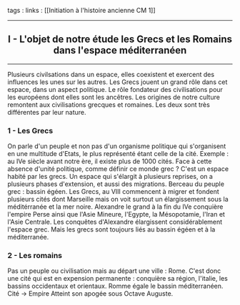 tags : 
links : [[Initiation à l'histoire ancienne CM 1]]

****

<h2 style="text-align: center;"> I - L'objet de notre étude  les Grecs et les Romains dans l'espace méditerranéen </h2>

****

Plusieurs civilsations dans un espace, elles coexistent et exercent des influences les unes sur les autres. Les Grecs jouent un grand rôle dans cet espace, dans un aspect politique. Le rôle fondateur des civilisations pour les européens dont elles sont les ancêtres. Les origines de notre culture remontent aux civilisations grecques et romaines. Les deux sont très différentes par leur nature. 

### 1 - Les Grecs

On parle d'un peuple et non pas d'un organisme politique qui s'organisent en une multitude d'Etats, le plus représenté étant celle de la cité. 
Exemple : au IVe siècle avant notre ère, il existe plus de 1000 cités. Face à cette absence d'unité politique, comme définir ce monde grec ? C'est un espace habité par les grecs. Un espace qui s'élargit à plusieurs reprises, on a plusieurs phases d'extension, et aussi des migrations. 
Berceau du peuple grec : bassin égéen. 
Les Grecs, au VIII commencent à migrer et fondent plusieurs cités dont Marseille mais on voit surtout un élargissement sous la méditérranée et la mer noire. 
Alexandre le grand à la fin du IVe conquière l'empire Perse ainsi que l'Asie Mineure, l'Egypte, la Mésopotamie, l'Iran et l'Asie Centrale. Les conquêtes d'Alexandre élargissent considérablement l'espace grec. Mais les grecs sont toujours liés au bassin égéen et à la méditerranée. 

### 2 - Les romains

Pas un peuple ou civilisation mais au départ une ville : Rome. 
C'est donc une cité qui est en expension permanente : conquière sa région, l'italie, les bassins occidentaux et orientaux. Romme égale le bassin méditerranéen. 
Cité -> Empire
Atteint son apogée sous Octave Auguste.